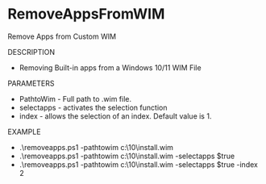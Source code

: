 # RemoveAppsFromWIM
Remove Apps from Custom WIM


DESCRIPTION
-   Removing Built-in apps from a Windows 10/11 WIM File
    
PARAMETERS
-   PathtoWim - Full path to .wim file.
-   selectapps - activates the selection function
-   index - allows the selection of an index. Default value is 1.

EXAMPLE
-   .\removeapps.ps1 -pathtowim c:\10\install.wim
-   .\removeapps.ps1 -pathtowim c:\10\install.wim -selectapps $true
-   .\removeapps.ps1 -pathtowim c:\10\install.wim -selectapps $true -index 2
